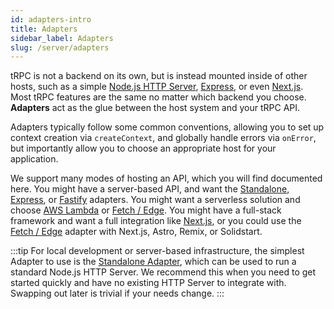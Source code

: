 ```yaml
---
id: adapters-intro
title: Adapters
sidebar_label: Adapters
slug: /server/adapters
---
```


tRPC is not a backend on its own, but is instead mounted inside of other hosts, such as a simple [Node.js HTTP Server](adapters/standalone), [Express](adapters/express), or even [Next.js](adapters/nextjs). Most tRPC features are the same no matter which backend you choose. **Adapters** act as the glue between the host system and your tRPC API.

Adapters typically follow some common conventions, allowing you to set up context creation via `createContext`, and globally handle errors via `onError`, but importantly allow you to choose an appropriate host for your application.


We support many modes of hosting an API, which you will find documented here. You might have a server-based API, and want the [Standalone](adapters/standalone), [Express](adapters/express), or [Fastify](adapters/fastify) adapters. You might want a serverless solution and choose [AWS Lambda](adapters/aws-lambda) or [Fetch / Edge](adapters/fetch). You might have a full-stack framework and want a full integration like [Next.js](adapters/nextjs), or you could use the [Fetch / Edge](adapters/fetch) adapter with Next.js, Astro, Remix, or Solidstart.

:::tip
For local development or server-based infrastructure, the simplest Adapter to use is the [Standalone Adapter](adapters/standalone), which can be used to run a standard Node.js HTTP Server. We recommend this when you need to get started quickly and have no existing HTTP Server to integrate with. Swapping out later is trivial if your needs change.
:::
